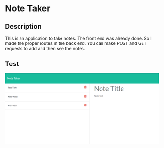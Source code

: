 # Note Taker

## Description

This is an application to take notes. The front end was already done. So I made the proper routes in the back end.
You can make POST and GET requests to add and then see the notes.

## Test

![alt text](./assets/note-taker-demo.png)
